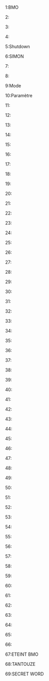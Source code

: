 1:BMO

2:

3:

4:

5:Shutdown

6:SIMON

7:

8:

9:Mode

10:Paramètre

11:

12:

13:

14:

15:

16:

17:

18:

19:

20:

21:

22:

23:

24:

25:

26:

27:

28:

29:

30:

31:

32:

33:

34:

35:

36:

37:

38:

39:

40:

41:

42:

43:

44:

45:

46:

47:

48:

49:

50:

51:

52:

53:

54:

55:

56:

57:

58:

59:

60:

61:

62:

63:

64:

65:

66:

67:ETEINT BMO

68:TANTOUZE

69:SECRET WORD
